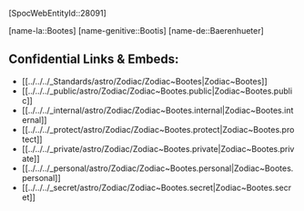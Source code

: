 ﻿---
confidential: public
isDeleted: false
isReadOnly: false
tags:
- astro/Zodiac
type: Zodiac
---

[SpocWebEntityId::28091]



[name-la::Bootes]
[name-genitive::Bootis]
[name-de::Baerenhueter]


## Confidential Links & Embeds: 
- [[../../../_Standards/astro/Zodiac/Zodiac~Bootes|Zodiac~Bootes]] 
- [[../../../_public/astro/Zodiac/Zodiac~Bootes.public|Zodiac~Bootes.public]] 
- [[../../../_internal/astro/Zodiac/Zodiac~Bootes.internal|Zodiac~Bootes.internal]] 
- [[../../../_protect/astro/Zodiac/Zodiac~Bootes.protect|Zodiac~Bootes.protect]] 
- [[../../../_private/astro/Zodiac/Zodiac~Bootes.private|Zodiac~Bootes.private]] 
- [[../../../_personal/astro/Zodiac/Zodiac~Bootes.personal|Zodiac~Bootes.personal]] 
- [[../../../_secret/astro/Zodiac/Zodiac~Bootes.secret|Zodiac~Bootes.secret]] 
